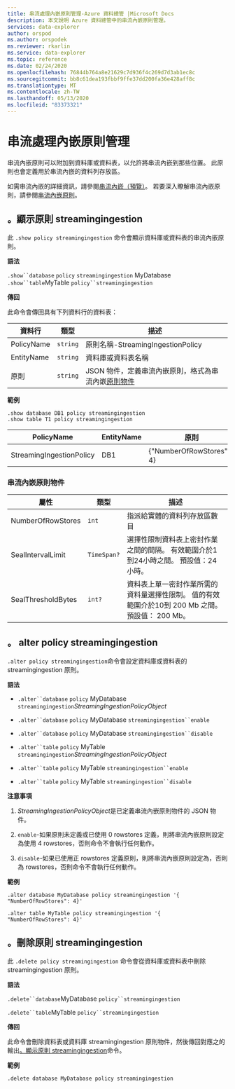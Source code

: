 ```yaml
---
title: 串流處理內嵌原則管理-Azure 資料總管 |Microsoft Docs
description: 本文說明 Azure 資料總管中的串流內嵌原則管理。
services: data-explorer
author: orspod
ms.author: orspodek
ms.reviewer: rkarlin
ms.service: data-explorer
ms.topic: reference
ms.date: 02/24/2020
ms.openlocfilehash: 76844b764a8e21629c7d936f4c269d7d3ab1ec8c
ms.sourcegitcommit: bb8c61dea193fbbf9ffe37dd200fa36e428aff8c
ms.translationtype: MT
ms.contentlocale: zh-TW
ms.lasthandoff: 05/13/2020
ms.locfileid: "83373321"
---
```

# <a name="streaming-ingestion-policy-management"></a>串流處理內嵌原則管理

串流內嵌原則可以附加到資料庫或資料表，以允許將串流內嵌到那些位置。 此原則也會定義用於串流內嵌的資料列存放區。

如需串流內嵌的詳細資訊，請參閱[串流內嵌（預覽）](../../ingest-data-streaming.md)。 若要深入瞭解串流內嵌原則，請參閱[串流內嵌原則](streamingingestionpolicy.md)。

## <a name="show-policy-streamingingestion"></a>。顯示原則 streamingingestion

此 `.show policy streamingingestion` 命令會顯示資料庫或資料表的串流內嵌原則。

**語法**

`.show``database` `policy` `streamingingestion` 
 MyDatabase `.show``table`MyTable `policy``streamingingestion`

**傳回**

此命令會傳回具有下列資料行的資料表：

|資料行    |類型    |描述
|---|---|---
|PolicyName|`string`|原則名稱-StreamingIngestionPolicy
|EntityName|`string`|資料庫或資料表名稱
|原則    |`string`|JSON 物件，定義串流內嵌原則，格式為串流內嵌[原則物件](#streaming-ingestion-policy-object)

**範例**

```kusto
.show database DB1 policy streamingingestion 
.show table T1 policy streamingingestion 
```

|PolicyName|EntityName|原則|ChildEntities|EntityType|
|---|---|---|---|---|
|StreamingIngestionPolicy|DB1|{"NumberOfRowStores"： 4}

### <a name="streaming-ingestion-policy-object"></a>串流內嵌原則物件

|屬性  |類型    |描述                                                       |
|----------|--------|------------------------------------------------------------------|
|NumberOfRowStores |`int`  |指派給實體的資料列存放區數目|
|SealIntervalLimit|`TimeSpan?`|選擇性限制資料表上密封作業之間的間隔。 有效範圍介於1到24小時之間。 預設值：24 小時。|
|SealThresholdBytes|`int?`|資料表上單一密封作業所需的資料量選擇性限制。 值的有效範圍介於10到 200 Mb 之間。 預設值： 200 Mb。|

## <a name="alter-policy-streamingingestion"></a>。 alter policy streamingingestion

`.alter policy streamingingestion`命令會設定資料庫或資料表的 streamingingestion 原則。

**語法**

* `.alter``database` `policy` MyDatabase `streamingingestion`*StreamingIngestionPolicyObject*

* `.alter``database` `policy` MyDatabase `streamingingestion``enable`

* `.alter``database` `policy` MyDatabase `streamingingestion``disable`

* `.alter``table` `policy` MyTable `streamingingestion`*StreamingIngestionPolicyObject*

* `.alter``table` `policy` MyTable `streamingingestion``enable`

* `.alter``table` `policy` MyTable `streamingingestion``disable`

**注意事項**

1. *StreamingIngestionPolicyObject*是已定義串流內嵌原則物件的 JSON 物件。

2. `enable`-如果原則未定義或已使用 0 rowstores 定義，則將串流內嵌原則設定為使用 4 rowstores，否則命令不會執行任何動作。

3. `disable`-如果已使用正 rowstores 定義原則，則將串流內嵌原則設定為，否則為 rowstores，否則命令不會執行任何動作。

**範例**

```kusto
.alter database MyDatabase policy streamingingestion '{  "NumberOfRowStores": 4}'

.alter table MyTable policy streamingingestion '{  "NumberOfRowStores": 4}'
```

## <a name="delete-policy-streamingingestion"></a>。刪除原則 streamingingestion

此 `.delete policy streamingingestion` 命令會從資料庫或資料表中刪除 streamingingestion 原則。

**語法** 

`.delete``database`MyDatabase `policy``streamingingestion`

`.delete``table`MyTable `policy``streamingingestion`

**傳回**

此命令會刪除資料表或資料庫 streamingingestion 原則物件，然後傳回對應之的輸出[。顯示原則 streamingingestion](#show-policy-streamingingestion)命令。

**範例**

```kusto
.delete database MyDatabase policy streamingingestion 
```